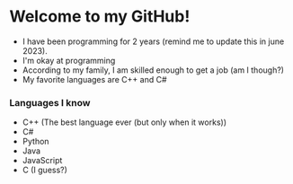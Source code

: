 
# Welcome to my GitHub!

- I have been programming for 2 years (remind me to update this in june 2023).
- I'm okay at programming
- According to my family, I am skilled enough to get a job (am I though?)
- My favorite languages are C++ and C#




### Languages I know
- C++ (The best language ever (but only when it works))
- C#
- Python
- Java
- JavaScript
- C (I guess?)

